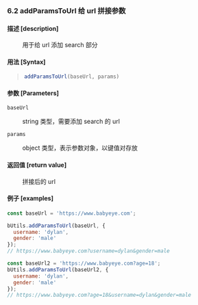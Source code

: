 ### 6.2 addParamsToUrl 给 url 拼接参数

#### 描述 [description]

&nbsp;&nbsp;&nbsp;&nbsp;&nbsp;&nbsp;&nbsp;&nbsp; 用于给 url 添加 search 部分

#### 用法 [Syntax]

> ```js
> addParamsToUrl(baseUrl, params)
> ```

#### 参数 [Parameters]

`baseUrl`

&nbsp;&nbsp;&nbsp;&nbsp;&nbsp;&nbsp;&nbsp;&nbsp; string 类型，需要添加 search 的 url

`params`

&nbsp;&nbsp;&nbsp;&nbsp;&nbsp;&nbsp;&nbsp;&nbsp; object 类型，表示参数对象，以键值对存放

#### 返回值 [return value]

&nbsp;&nbsp;&nbsp;&nbsp;&nbsp;&nbsp;&nbsp;&nbsp; 拼接后的 url

#### 例子 [examples]

```js
const baseUrl = 'https://www.babyeye.com';

bUtils.addParamsToUrl(baseUrl, {
  username: 'dylan',
  gender: 'male'
});
// https://www.babyeye.com?username=dylan&gender=male

const baseUrl2 = 'https://www.babyeye.com?age=18';
bUtils.addParamsToUrl(baseUrl2, {
  username: 'dylan',
  gender: 'male'
});
// https://www.babyeye.com?age=18&username=dylan&gender=male
```